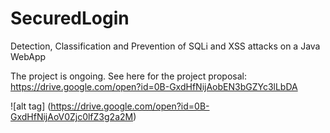 # SecuredLogin
Detection, Classification and Prevention of SQLi and XSS attacks on a Java WebApp

The project is ongoing. See here for the project proposal: https://drive.google.com/open?id=0B-GxdHfNijAobEN3bGZYc3lLbDA

![alt tag] (https://drive.google.com/open?id=0B-GxdHfNijAoV0Zjc0lfZ3g2a2M)

